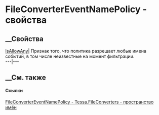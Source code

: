 # FileConverterEventNamePolicy - свойства
##  __Свойства
[IsAllowAny](P_Tessa_FileConverters_FileConverterEventNamePolicy_IsAllowAny.htm)|
Признак того, что политика разрешает любые имена событий, в том числе
неизвестные на момент фильтрации.  
---|---  
##  __См. также
#### Ссылки
[FileConverterEventNamePolicy -
](T_Tessa_FileConverters_FileConverterEventNamePolicy.htm)
[Tessa.FileConverters - пространство имён](N_Tessa_FileConverters.htm)
